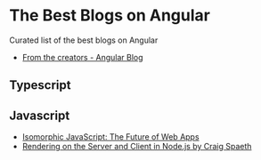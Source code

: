 # The Best Blogs on Angular
Curated list of the best blogs on Angular

* [From the creators - Angular Blog](https://blog.angular.io/)

## Typescript

## Javascript
* [Isomorphic JavaScript: The Future of Web Apps](https://medium.com/airbnb-engineering/isomorphic-javascript-the-future-of-web-apps-10882b7a2ebc)
* [Rendering on the Server and Client in Node.js by Craig Spaeth](http://artsy.github.io/blog/2013/11/30/rendering-on-the-server-and-client-in-node-dot-js/)
